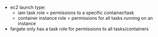 - ec2 launch type:
  - iam task role = permissions to a specific container/task
  - container instance role = permissions for all tasks running on an instance
- fargate only has a task role for permissions to all tasks/containers